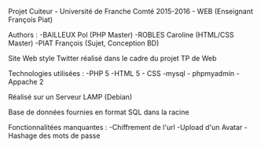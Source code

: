 Projet Cuiteur - Université de Franche Comté 2015-2016 - WEB (Enseignant François Piat)

Authors :
	-BAILLEUX Pol (PHP Master) 
	-ROBLES Caroline (HTML/CSS Master)
	-PIAT François (Sujet, Conception BD)

Site Web style Twitter réalisé dans le cadre du projet TP de Web

Technologies utilisées :
	-PHP 5
	-HTML 5 - CSS
	-mysql - phpmyadmin 
	-Appache 2

Réalisé sur un Serveur LAMP (Debian)

Base de données fournies en format SQL dans la racine


Fonctionnalitées manquantes :
	-Chiffrement de l'url
	-Upload d'un Avatar
	-Hashage des mots de passe
